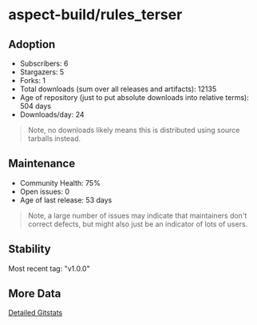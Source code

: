 # aspect-build/rules_terser

## Adoption

- Subscribers: 6
- Stargazers: 5
- Forks: 1
- Total downloads (sum over all releases and artifacts): 12135
- Age of repository (just to put absolute downloads into relative terms): 504 days
- Downloads/day: 24

> Note, no downloads likely means this is distributed using source tarballs instead.

## Maintenance

- Community Health: 75%
- Open issues: 0
- Age of last release: 53 days

> Note, a large number of issues may indicate that maintainers don't correct defects, but might also
> just be an indicator of lots of users.

## Stability

Most recent tag: "v1.0.0"

## More Data

[Detailed Gitstats](/bazel-catalog/gitstats/aspect-build/rules_terser)

